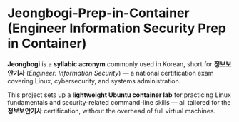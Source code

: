 # Jeongbogi-Prep-in-Container (Engineer Information Security Prep in Container)

**Jeongbogi** is a **syllabic acronym** commonly used in Korean, short for **정보보안기사** (*Engineer: Information Security*) — a national certification exam covering Linux, cybersecurity, and systems administration.

This project sets up a **lightweight Ubuntu container lab** for practicing Linux fundamentals and security-related command-line skills — all tailored for the **정보보안기사** certification, without the overhead of full virtual machines.

